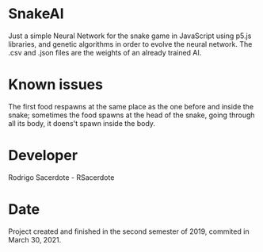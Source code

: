 # SnakeAI

Just a simple Neural Network for the snake game in JavaScript using p5.js libraries, and genetic algorithms in order to evolve the neural network.
The .csv and .json files are the weights of an already trained AI.

# Known issues

The first food respawns at the same place as the one before and inside the snake; sometimes the food spawns at the head of the snake, going through all its body, it doens't spawn inside the body.

# Developer

Rodrigo Sacerdote - RSacerdote

# Date

Project created and finished in the second semester of 2019, commited in March 30, 2021.
